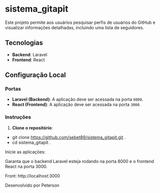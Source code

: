 # sistema_gitapit

Este projeto permite aos usuários pesquisar perfis de usuários do GitHub e visualizar informações detalhadas, incluindo uma lista de seguidores.

## Tecnologias

- **Backend**: Laravel
- **Frontend**: React

## Configuração Local

### Portas

- **Laravel (Backend)**: A aplicação deve ser acessada na porta `8000`.
- **React (Frontend)**: A aplicação deve ser acessada na porta `3000`.

### Instruções

1. **Clone o repositório**:

  - git clone https://github.com/sebet89/sistema_gitapit.git .
  - cd sistema_gitapit .
   
Inicie as aplicações:

Garanta que o backend Laravel esteja rodando na porta 8000 e o frontend React na porta 3000.

Front: http://localhost:3000

Desenvolvido por Peterson
